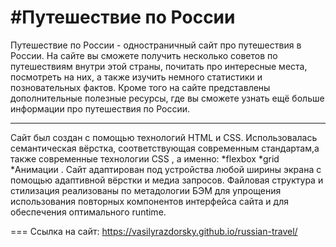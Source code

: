#Путешествие по России
===
Путешествие по России - одностраничный сайт про путешествия в России. На сайте вы сможете получить несколько советов по путешествиям внутри этой страны, почитать про интересные места, посмотреть на них, а также изучить немного статистики и позновательных фактов. Кроме того на сайте представлены дополнительные полезные ресурсы, где вы сможете узнать ещё больше информации про путешествия по России.

---
Сайт был создан с помощью технологий HTML и CSS. Использовалась семантическая вёрстка, соответствующая современным стандартам,а также современные технологии CSS , а именно:
*flexbox
*grid
*Анимации
. Сайт адаптирован под устройства любой ширины экрана с помощью адаптивной вёрстки и медиа запросов. Файловая структура и стилизация реализованы по метадологии БЭМ для упрощения использования повторных компонентов интерфейса сайта и для обеспечения оптимального runtime.

===
Ссылка на сайт: https://vasilyrazdorsky.github.io/russian-travel/

